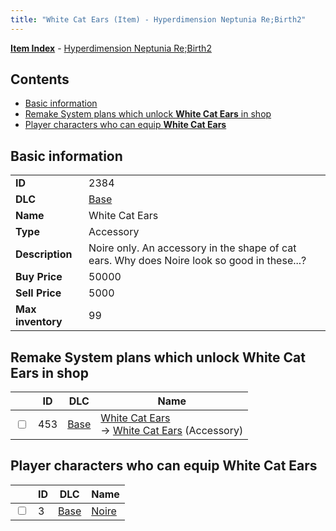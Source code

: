 ```yaml
---
title: "White Cat Ears (Item) - Hyperdimension Neptunia Re;Birth2"
---
```


[**Item Index**](/neptunia/rb2/item/index.html) - [Hyperdimension Neptunia Re;Birth2](/neptunia/rb2)

## Contents

- [Basic information](#basic-information)
- [Remake System plans which unlock **White Cat Ears** in shop](#remake-system-plans-which-unlock-white-cat-ears-in-shop)
- [Player characters who can equip **White Cat Ears**](#player-characters-who-can-equip-white-cat-ears)

## Basic information

|   |   |
| -- | -- |
| **ID** | 2384 |
| **DLC** | [Base](/neptunia/rb2/dlc/0-base.html) |
| **Name** | White Cat Ears |
| **Type** | Accessory |
| **Description** | Noire only. An accessory in the shape of cat ears. Why does Noire look so good in these...? |
| **Buy Price** | 50000 |
| **Sell Price** | 5000 |
| **Max inventory** | 99 |

## Remake System plans which unlock **White Cat Ears** in shop

|    | ID | DLC | Name |
| -- | -- | --- | ---- |
| <input type="checkbox" id="rb2-remake-0-453" class="trackbox" /> | 453 | [Base](/neptunia/rb2/dlc/0-base.html) | [White Cat Ears](/neptunia/rb2/remake/0-453-white-cat-ears.html)<br />→ [White Cat Ears](/neptunia/rb2/item/0-2384-white-cat-ears.html) (Accessory) |

## Player characters who can equip **White Cat Ears**

|    | ID | DLC | Name |
| -- | -- | --- | ---- |
| <input type="checkbox" id="rb2-player-0-3" class="trackbox" /> | 3 | [Base](/neptunia/rb2/dlc/0-base.html) | [Noire](/neptunia/rb2/player/0-3-noire.html) |